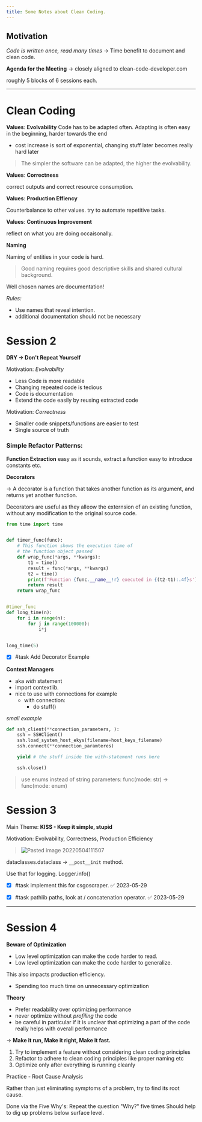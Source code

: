 ```yaml
---
title: Some Notes about Clean Coding.
---
```

## Motivation

*Code is written once, read many times*
-> Time benefit to document and clean code.

**Agenda for the Meeting**
-> closely aligned to clean-code-developer.com

roughly 5 blocks of 6 sessions each.

---

# Clean Coding

**Values**: **Evolvability**
Code has to be adapted often.
Adapting is often easy in the beginning, harder towards the end
- cost increase is sort of exponential, changing stuff later becomes really hard later

> The simpler the software can be adapted, the higher the evolvability.

**Values**: **Correctness**

correct outputs and correct resource consumption.

**Values**: **Production Effiency**

Counterbalance to other values.
try to automate repetitive tasks.

**Values**: **Continuous Improvement**

reflect on what you are doing occaisonally.

**Naming**

Naming of entities in your code is hard.

>Good naming requires good descriptive skills and shared cultural background.

Well chosen names are documentation!

*Rules:*
- Use names that reveal intention.
- additional documentation should not be necessary


# Session 2

**DRY -> Don't Repeat Yourself**

Motivation: *Evolvability*
- Less Code is more readable
- Changing repeated code is tedious
- Code is documentation
- Extend the code easily by reusing extracted code

Motivation: *Correctness*
- Smaller code snippets/functions are easier to test
- Single source of truth

### Simple Refactor Patterns:

**Function Extraction**
easy as it sounds, extract a function
easy to introduce constants etc.

**Decorators**

-> A decorator is a function that takes another function as its argument, and returns yet another function.

Decorators are useful as they alleow the externsion of an existing function, without any modification to the original source code.

```python
from time import time


def timer_func(func):
	# This function shows the execution time of
	# the function object passed
	def wrap_func(*args, **kwargs):
		t1 = time()
		result = func(*args, **kwargs)
		t2 = time()
		print(f'Function {func.__name__!r} executed in {(t2-t1):.4f}s')
		return result
	return wrap_func


@timer_func
def long_time(n):
	for i in range(n):
		for j in range(100000):
			i*j


long_time(5)

```

- [x] #task Add Decorator Example


**Context Managers**
- aka *with* statement
- import contextlib.
- nice to use with connections for example
	- with connection:
		- do stuff()

*small example*
```python
def ssh_client(**connection_parameters, ):
	ssh = SSHClient()
	ssh.load_system_host_ekys(filename=host_keys_filename)
	ssh.connect(**connection_paramteres)

	yield # the stuff inside the with-statement runs here

	ssh.close()
```


> use enums instead of string parameters:
> func(mode: str) -> func(mode: enum)


# Session 3

Main Theme: **KISS - Keep it simple, stupid**

Motivation: Evolvability, Correctness, Production Efficiency

> ![Pasted image 20220504111507](images/Pasted%20image%2020220504111507.png)

dataclasses.dataclass -> ```__post__init``` method.

Use that for logging. Logger.info()

- [x] #task implement this for csgoscraper. ✅ 2023-05-29

- [x] #task pathlib paths, look at / concatenation operator. ✅ 2023-05-29

---

# Session 4

**Beware of Optimization**

- Low level optimization can make the code harder to read.
- Low level optimization can make the code harder to generalize.

This also impacts production efficiency.
- Spending too much time on unnecessary optimization

**Theory**

- Prefer readability over optimizing performance
- never optimize without *profiling* the code
- be careful in particular if it is unclear that optimizing a part of the code really helps with overall performance

-> **Make it run, Make it right, Make it fast.**

1. Try to implement a feature without considering clean coding principles
2. Refactor to adhere to clean coding principles like proper naming etc
3. Optimize only after everything is running cleanly

Practice - Root Cause Analysis

Rather than just eliminating symptoms of a problem, try to find its root cause.

Done via the Five Why's:
	Repeat the question "Why?" five times
	Should help to dig up problems below surface level.

